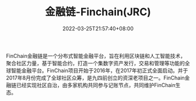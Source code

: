 ﻿---
weight: 
title: "金融链-Finchain(JRC)"
description: "FinChain金融链是一个分布式智能金融平台，旨在利用区块链和人工智能技术，聚合社区力量，基于智能合约，打造一个集数字资产发行，交易和管理等功能的全球智能金融平台"
date: 2022-03-25T21:57:40+08:00
lastmod: 2022-03-25T16:45:40+08:00
draft: false
authors: ["Metabd"]
featuredImage: "jinronglian-finchainjrc.png"
link: ""
tags: ["数字代币","金融链-Finchain(JRC)"]
categories: ["navigation"]
navigation: ["数字代币"]
lightgallery: true
toc: true
pinned: false
recommend: false
recommend1: false
---
FinChain金融链是一个分布式智能金融平台，旨在利用区块链和人工智能技术，聚合社区力量，基于智能合约，打造一个集数字资产发行，交易和管理等功能的全球智能金融平台。FinChain项目开始于2016年，在2017年初正式全面启动。并于2017年8月份完成了全球社区众筹，是九四前创立的资深老项目之一。FinChain金融链已经实现社区自治，由多家机构共同参与记账节点，共同维护FinChain生态。
